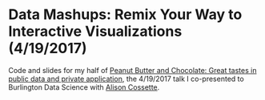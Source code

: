 # Data Mashups: Remix Your Way to Interactive Visualizations (4/19/2017)
Code and slides for my half of [Peanut Butter and Chocolate: Great tastes in public data and private application](https://www.meetup.com/Burlington-Data-Scientists/events/238619415/), the 4/19/2017 talk I co-presented to Burlington Data Science with [Alison Cossette](http://alisoncossette.github.io/).


